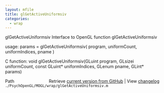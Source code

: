 ```yaml
---
layout: mfile
title: glGetActiveUniformsiv
categories:
  - wrap
---
```


glGetActiveUniformsiv  Interface to OpenGL function glGetActiveUniformsiv

usage:  params = glGetActiveUniformsiv\( program, uniformCount, uniformIndices, pname \)

C function:  void glGetActiveUniformsiv\(GLuint program, GLsizei uniformCount, const GLuint\* uniformIndices, GLenum pname, GLint\* params\)


<div class="code_header" style="text-align:right;">
  <span style="float:left;">Path&nbsp;&nbsp;</span> <span class="counter">Retrieve <a href=
  "https://raw.github.com/Psychtoolbox-3/Psychtoolbox-3/beta/./PsychOpenGL/MOGL/wrap/glGetActiveUniformsiv.m">current version from GitHub</a> | View <a href=
  "https://github.com/Psychtoolbox-3/Psychtoolbox-3/commits/beta/./PsychOpenGL/MOGL/wrap/glGetActiveUniformsiv.m">changelog</a></span>
</div>
<div class="code">
  <code>./PsychOpenGL/MOGL/wrap/glGetActiveUniformsiv.m</code>
</div>
